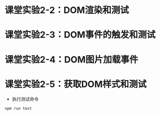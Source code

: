 # 课堂实验2-2：DOM渲染和测试
# 课堂实验2-3：DOM事件的触发和测试
# 课堂实验2-4：DOM图片加载事件
# 课堂实验2-5：获取DOM样式和测试

- 执行测试命令

```sh
npm run test
```
 
